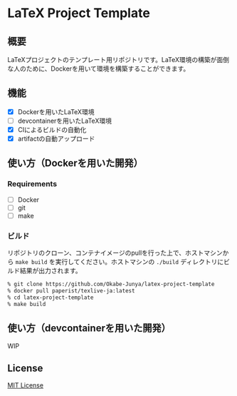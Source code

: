 # LaTeX Project Template

## 概要

LaTeXプロジェクトのテンプレート用リポジトリです。LaTeX環境の構築が面倒な人のために、Dockerを用いて環境を構築することができます。

## 機能

- [x] Dockerを用いたLaTeX環境
- [ ] devcontainerを用いたLaTeX環境
- [x] CIによるビルドの自動化
- [x] artifactの自動アップロード

## 使い方（Dockerを用いた開発）

### Requirements

- [ ] Docker
- [ ] git
- [ ] make

### ビルド

リポジトリのクローン、コンテナイメージのpullを行った上で、ホストマシンから `make build` を実行してください。ホストマシンの `./build` ディレクトリにビルド結果が出力されます。

```bash
% git clone https://github.com/Okabe-Junya/latex-project-template
% docker pull paperist/texlive-ja:latest
% cd latex-project-template
% make build
```

## 使い方（devcontainerを用いた開発）

WIP

## License

[MIT License](./LICENSE)

